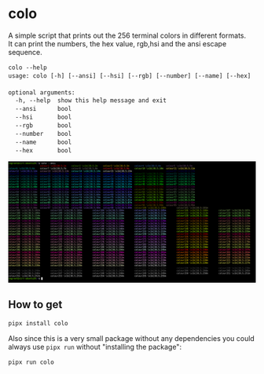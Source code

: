 # colo

A simple script that prints out the 256 terminal colors in different formats.</br>
It can print the numbers, the hex value, rgb,hsi and the ansi escape sequence.</br>

```txt
colo --help
usage: colo [-h] [--ansi] [--hsi] [--rgb] [--number] [--name] [--hex]

optional arguments:
  -h, --help  show this help message and exit
  --ansi      bool
  --hsi       bool
  --rgb       bool
  --number    bool
  --name      bool
  --hex       bool
```

![Image](./img/ansi.png)

## How to get
```sh
pipx install colo
```
Also since this is a very small package without any dependencies you could always use `pipx run` without "installing the package":
```sh
pipx run colo
```
